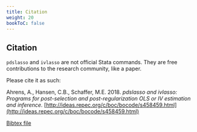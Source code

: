 ```yaml
---
title: Citation
weight: 20
bookToC: false
---
```


## Citation

`pdslasso` and `ivlasso` are not official Stata commands.  They are free contributions to the research community,
like a paper.  

Please cite it as such:

Ahrens, A., Hansen, C.B., Schaffer, M.E. 2018.  _pdslasso and ivlasso: Programs for post-selection and
post-regularization OLS or IV estimation and inference._  [http://ideas.repec.org/c/boc/bocode/s458459.html](http://ideas.repec.org/c/boc/bocode/s458459.html)

[Bibtex file](/dta/pdslasso.bib)

